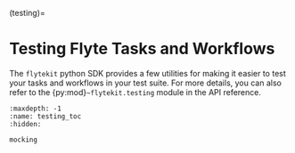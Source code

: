 (testing)=

# Testing Flyte Tasks and Workflows

The `flytekit` python SDK provides a few utilities for making it easier to test
your tasks and workflows in your test suite. For more details, you can also refer
to the {py:mod}`~flytekit.testing` module in the API reference.


```{toctree}
:maxdepth: -1
:name: testing_toc
:hidden:

mocking
```
